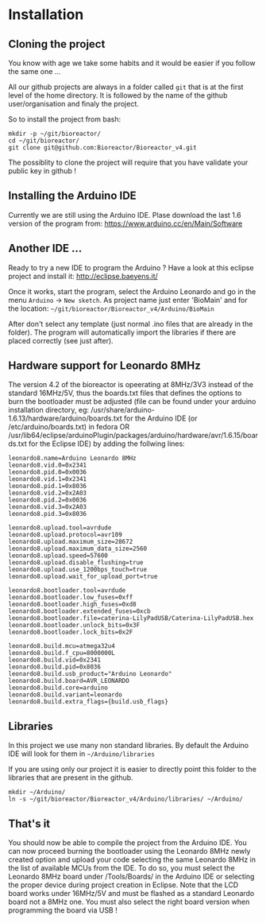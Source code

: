 # Installation

## Cloning the project

You know with age we take some habits and it would be easier if you follow the same one ...

All our github projects are always in a folder called `git`
that is at the first level of the home directory. It is followed by the 
name of the github user/organisation and finaly the project.

So to install the project from bash:
```
mkdir -p ~/git/bioreactor/
cd ~/git/bioreactor/
git clone git@github.com:Bioreactor/Bioreactor_v4.git
```

The possiblity to clone the project will require that you have validate your public key
in github !

## Installing the Arduino IDE

Currently we are still using the Arduino IDE. Plase download the last 1.6 version
of the program from: https://www.arduino.cc/en/Main/Software

## Another IDE ...

Ready to try a new IDE to program the Arduino ? Have a look at this eclipse project and install it:
http://eclipse.baeyens.it/

Once it works, start the program, select the Arduino Leonardo and go in the menu `Arduino` -> `New sketch`.
As project name just enter 'BioMain' and for the location: `~/git/bioreactor/Bioreactor_v4/Arduino/BioMain`

After don't select any template (just normal .ino files that are already in the folder). The program
will automatically import the libraries if there are placed correctly (see just after).

## Hardware support for Leonardo 8MHz

The version 4.2 of the bioreactor is opeerating at 8MHz/3V3 instead of the standard 16MHz/5V, thus the boards.txt files that defines the options to burn the bootloader must be adjusted (file can be found under your arduino installation directory, eg: /usr/share/arduino-1.6.13/hardware/arduino/boards.txt for the Arduino IDE (or /etc/arduino/boards.txt) in fedora OR /usr/lib64/eclipse/arduinoPlugin/packages/arduino/hardware/avr/1.6.15/boards.txt for the Eclipse IDE) by adding the follwing lines:
```
leonardo8.name=Arduino Leonardo 8MHz
leonardo8.vid.0=0x2341
leonardo8.pid.0=0x0036
leonardo8.vid.1=0x2341
leonardo8.pid.1=0x8036
leonardo8.vid.2=0x2A03
leonardo8.pid.2=0x0036
leonardo8.vid.3=0x2A03
leonardo8.pid.3=0x8036

leonardo8.upload.tool=avrdude
leonardo8.upload.protocol=avr109
leonardo8.upload.maximum_size=28672 
leonardo8.upload.maximum_data_size=2560
leonardo8.upload.speed=57600
leonardo8.upload.disable_flushing=true
leonardo8.upload.use_1200bps_touch=true
leonardo8.upload.wait_for_upload_port=true

leonardo8.bootloader.tool=avrdude
leonardo8.bootloader.low_fuses=0xff
leonardo8.bootloader.high_fuses=0xd8
leonardo8.bootloader.extended_fuses=0xcb
leonardo8.bootloader.file=caterina-LilyPadUSB/Caterina-LilyPadUSB.hex
leonardo8.bootloader.unlock_bits=0x3F
leonardo8.bootloader.lock_bits=0x2F

leonardo8.build.mcu=atmega32u4
leonardo8.build.f_cpu=8000000L
leonardo8.build.vid=0x2341
leonardo8.build.pid=0x8036
leonardo8.build.usb_product="Arduino Leonardo"
leonardo8.build.board=AVR_LEONARDO
leonardo8.build.core=arduino
leonardo8.build.variant=leonardo
leonardo8.build.extra_flags={build.usb_flags}
```
## Libraries

In this project we use many non standard libraries. By default the Arduino IDE
will look for them in `~/Arduino/libraries`

If you are using only our project it is easier to directly point this folder
to the libraries that are present in the github.

```
mkdir ~/Arduino/
ln -s ~/git/bioreactor/Bioreactor_v4/Arduino/libraries/ ~/Arduino/
```

## That's it

You should now be able to compile the project from the Arduino IDE.
You can now proceed burning the bootloader using the Leonardo 8MHz newly created option and upload your code selecting the same Leonardo 8MHz in the list of available MCUs from the IDE. To do so, you must select the Leonardo 8MHz board under /Tools/Boards/ in the Arduino IDE or selecting the proper device during project creation in Eclipse. Note that the LCD board works under 16MHz/5V and must be flashed as a standard Leonardo board not a 8MHz one. You must also select the right board version when programming the board via USB !
